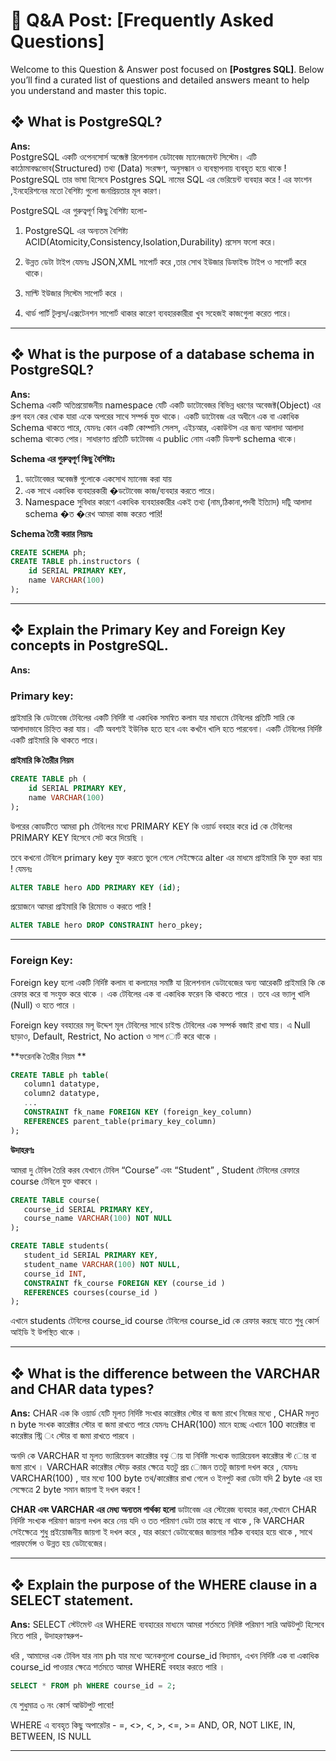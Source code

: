 # 📘 Q&A Post: [Frequently Asked Questions]

Welcome to this Question & Answer post focused on **[Postgres SQL]**. Below you’ll find a curated list of questions and detailed answers meant to help you understand and master this topic.

## ❖ What is PostgreSQL?

**Ans:**  
PostgreSQL একটি ওপেনসোর্স অব্জেক্ট  রিলেশনাল ডেটাবেজ ম্যানেজমেন্ট সিস্টেম। এটি কাঠােমাবদ্ধভােব(Structured) তথ্য (Data) সংরক্ষণ, অনুসন্ধান ও ব্যবস্থাপনায় ব্যবহৃত হয়ে থাকে ! PostgreSQL তার ভাষা হিসেবে Postgres SQL নামের SQL এর ভেরিয়েন্ট  ব্যবহার করে ! এর ফাংশন ,ইনহেরিশনের মতো বৈশিষ্ট্য গুলো জনপ্রিয়তার মূল কারণ। 


PostgreSQL এর গুরুত্বপূর্ণ  কিছু বৈশিষ্ট্য হলো-

1) PostgreSQL এর অন্যতম বৈশিষ্ট্য ACID(Atomicity,Consistency,Isolation,Durability) প্রসেস ফলো করে।

2) উন্নত ডেটা টাইপ যেমনঃ JSON,XML সাপোর্ট করে ,তার সােথ ইউজার ডিফাইন্ড টাইপ ও সাপোর্ট করে থাকে।

3) মাল্টি ইউজার সিস্টেম সাপোর্ট করে ।

4) থার্ড পার্টি টূল্যস/এক্সটেনশন সাপোর্ট  থাকার কারেণ ব্যবহারকারীরা খুব সহেজই কাজগুেলা করেত পারে। 

---

## ❖ What is the purpose of a database schema in PostgreSQL?

**Ans:**  
Schema একটি অতিপ্রয়োজনীয়  namespace যেটি একটি ডাটােবেজর বিভিন্ন ধরণের অবেজক্ট(Object) এর গ্রুপ বহন কের থােক যারা একে অপরের সাথে সম্পর্ক যুক্ত থাকে।  একটি ডাটােবজ এর অধীনে এক বা একাধিক Schema থাকতে পারে, যেমনঃ কোন একটি কোম্পানি  সেলস, এইচআর, একাউন্টস এর জন্য আলাদা আলাদা schema থাকেত পাের। সাধারণত প্রতিটি ডাটােবজ এ public নােম একটি  ডিফল্ট  schema থাকে।

**Schema এর গুরুত্বপূর্ণ  কিছু বৈশিষ্ট্যঃ**

1. ডাটােবেজর অবেজক্ট গুলােকে একসােথ ম্যানেজ করা যায়  
2. এক সাথে একাধিক ব্যবহারকারী �ডটােবেজ কাজ/ব্যবহার করতে  পারে।   
3. Namespace সুবিধার কারণে একাধিক ব্যবহারকারীর একই তথ্য (নাম,ঠিকানা,পদবী ইত্যািদ) দটুি আলাদা schema �ত �রেখ আমরা কাজ করেত পারি!

**Schema তৈরী করার নিয়মঃ**

```sql
CREATE SCHEMA ph;
CREATE TABLE ph.instructors (
    id SERIAL PRIMARY KEY,
    name VARCHAR(100)
);
````

---

## ❖ Explain the Primary Key and Foreign Key concepts in PostgreSQL.

**Ans:**

### Primary key:

প্রাইমারি কি ডেটাবেজ টেবিলের একটি নির্দিষ্ট বা একাধিক সমন্বিত কলাম যার মাধ্যমে টেবিলের প্রতিটি সারি কে আলাদাভাবে চিহ্নিত করা যায়। এটি অবশ্যই ইউনিক হতে হবে এবং কখনৈ খালি হতে পারবেনা। একটি টেবিলের নির্দিষ্ট একটি প্রাইমারি কি থাকতে পারে। 

**প্রাইমারি কি তৈরীর নিয়ম**

```sql
CREATE TABLE ph (
    id SERIAL PRIMARY KEY,
    name VARCHAR(100)
);
```

উপরের কোডটিতে  আমরা ph টেবিলের মধ্যে PRIMARY KEY কি ওয়ার্ড ববহার করে id কে টেবিলের PRIMARY KEY হিসেবে সেট করে দিয়েছি ।

তবে কখনো টেবিলে primary key যুক্ত করতে ভুলে গেলে সেইক্ষেত্রে alter এর মাধমে প্রাইমারি কি যুক্ত করা যায় ! যেমনঃ

```sql
ALTER TABLE hero ADD PRIMARY KEY (id);
```

প্রয়োজনে আমরা প্রাইমারি কি রিমোভ ও করতে পারি !

```sql
ALTER TABLE hero DROP CONSTRAINT hero_pkey;
```

---

### Foreign Key:

Foreign key হলো একটি  নির্দিষ্ট  কলাম বা কলামের সমষ্টি যা রিলেশনাল ডেটাবেজের অন্য
আরেকটি প্রাইমারি কি কে রেফার করে বা সংযুক্ত করে থাকে । এক টেবিলের এক বা একাধিক ফরেন কি
থাকতে পারে । তবে এর ভ্যালু খালি (Null) ও হতে পারে ।

Foreign key ববহারের মলূ উদ্দেশ মূল টেবিলের সাথে চাইল্ড টেবিলের এক সম্পর্ক বজাই রাখা
যায়। এ Null ছাড়াও, Default, Restrict, No action ও সাপ োর্ট করে থাকে ।


**ফরেনকি তৈরীর নিয়ম **

```sql
CREATE TABLE ph table(
   column1 datatype,
   column2 datatype,
   ...
   CONSTRAINT fk_name FOREIGN KEY (foreign_key_column)
   REFERENCES parent_table(primary_key_column)
);
```

**উদাহরণঃ**

আমরা দু টেবিল তৈরি করব যেখানে টেবিল “Course” এবং “Student” , Student টেবিলের রেফারে course টেবিলে যুক্ত থাকবে ।


```sql
CREATE TABLE course(
   course_id SERIAL PRIMARY KEY,
   course_name VARCHAR(100) NOT NULL
);

CREATE TABLE students(
   student_id SERIAL PRIMARY KEY,
   student_name VARCHAR(100) NOT NULL,
   course_id INT,
   CONSTRAINT fk_course FOREIGN KEY (course_id )
   REFERENCES courses(course_id )
);
```
এখানে students টেবিলের course_id  course টেবিলের course_id কে রেফার করছে যাতে শুধু কোর্স আইডি ই উপস্থিত থাকে ।

---

## ❖ What is the difference between the VARCHAR and CHAR data types?

**Ans:**
CHAR এক কি ওয়ার্ড যেটি মূলত নির্দিষ্ট  সংখার কারেক্টার স্টোর বা জমা রাখে নিজের মধ্যে ,
CHAR মলুত n byte সংখক কারেক্টার স্টোর বা জমা রাখতে পারে যেমনঃ CHAR(100) মানে
হচ্ছে এখানে 100  কারেক্টার বা কারেক্টার স্ট্রি ং স্টোর বা জমা রাখতে পারবে ।


অনদি কে VARCHAR যা মূলত ভ্যারিয়েবল  কারেক্টার বঝু ায় যা নির্দিষ্ট  সংখ্যক ভ্যারিয়েবল
কারেক্টার স্ট োর বা জমা রাখে । VARCHAR কারেক্টার স্টোড় করার ক্ষেত্রে যতটু প্রয় োজন
ততটূ জায়গা দখল করে , যেমনঃ VARCHAR(100) , যার মধ্যে 100 byte তথ/কারেক্টার রাখা
গেলে ও ইনপুট করা ডেটা  যদি 2 byte এর হয় সেক্ষেত্রে 2 byte সমান জায়গা ই দখল করবে !


**CHAR এবং VARCHAR এর মেধ্য অন্যতম পার্থক্য হলো**
ডাটাবেজ এর স্টোরেজ ব্যবহার করা,যেখানে CHAR নির্দিষ্ট  সংখ্যক পরিমাণ জায়গা দখল করে নেয় যদি ও তত পরিমাণ ডেটা তার কাছে না থাকে , কি  VARCHAR সেইক্ষেত্রে শুধু প্রইয়োজনীয় জায়গা  ই দখল করে , যার কারণে ডেটাবেজের জায়গার সঠিক ব্যবহার হয়ে থাকে , সাথে পারফর্মেন্স ও উন্নত হয় ডেটাবেজের।


---

## ❖ Explain the purpose of the WHERE clause in a SELECT statement.

**Ans:**
SELECT স্টেটমেন্ট  এর WHERE ব্যবহারের মাধ্যমে আমরা শর্তমতে নিদিষ্ট  পরিমাণ সারি আউটপুট হিসেবে নিতে পারি , উদাহরণস্বরুপ-

ধরি , আমাদের এক টেবিল যার নাম ph যার মধ্যে অনেকগুলো  course_id বিদ্যমান, এখন নির্দিষ্ট  এক বা একাধিক course_id পাওয়ার ক্ষেত্রে শর্তমতে আমরা WHERE ববহার করতে পারি ।

```sql
SELECT * FROM ph WHERE course_id = 2;
```
যে  শুধুমাত্র ৩ নং কোর্স আউটপুট  পাবো!

WHERE এ ব্যবহৃত কিছু অপারেটর -
=, <>, <, >, <=, >=
AND, OR, NOT
LIKE, IN, BETWEEN, IS NULL

---

```

